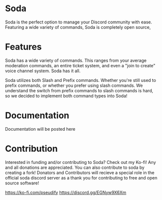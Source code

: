 # Soda 
Soda is the perfect option to manage your Discord community with ease.
Featuring a wide variety of commands, Soda is completely open source, 


# Features
Soda has a wide variety of commands. This ranges from your average moderation commands,
an entire ticket system, and even a "join to create" voice channel system.
Soda has it all.

Soda utilizes both Slash and Prefix commands. Whether you're still used to prefix commands,
or whether you prefer using slash commands. We understand the switch from prefix commands to slash commands is hard,
so we decided to implement both command types into Soda!



# Documentation
Documentation will be posted here



# Contribution
Interested in funding and/or contributing to Soda? Check out my Ko-fi! Any and all donations are appreciated.
You can also contribute to soda by creating a fork! 
Donators and Contributors will recieve a special role in the official soda discord server as a thank you
for contributing to free and open source software!

https://ko-fi.com/pseudify
https://discord.gg/EGNyw9X6Xm
